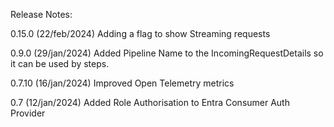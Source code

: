 Release Notes:

0.15.0 (22/feb/2024)
Adding a flag to show Streaming requests

0.9.0 (29/jan/2024)
Added Pipeline Name to the IncomingRequestDetails so it can be used by steps. 

0.7.10 (16/jan/2024)
Improved Open Telemetry metrics

0.7 (12/jan/2024)
Added Role Authorisation to Entra Consumer Auth Provider
